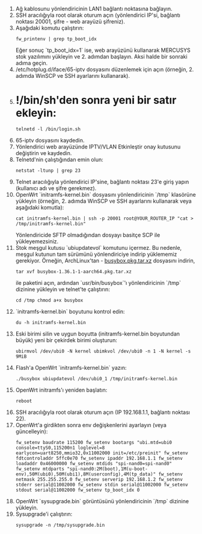 <ol> <li>Ağ kablosunu yönlendiricinin LAN1 bağlantı noktasına bağlayın.</li> <li>SSH aracılığıyla root olarak oturum açın (yönlendirici IP'si, bağlantı noktası 20001, şifre - web arayüzü şifreniz).</li> <li>Aşağıdaki komutu çalıştırın: <pre><code>fw_printenv | grep tp_boot_idx</code></pre> Eğer sonuç `tp_boot_idx=1` ise, web arayüzünü kullanarak MERCUSYS stok yazılımını yükleyin ve 2. adımdan başlayın. Aksi halde bir sonraki adıma geçin.</li> <li>/etc/hotplug.d/iface/65-iptv dosyasını düzenlemek için açın (örneğin, 2. adımda WinSCP ve SSH ayarlarını kullanarak).</li> <li> <h1>!/bin/sh'den sonra yeni bir satır ekleyin:</h1> <pre><code>telnetd -l /bin/login.sh</code></pre> </li> <li>65-iptv dosyasını kaydedin.</li> <li>Yönlendirici web arayüzünde IPTV/VLAN Etkinleştir onay kutusunu değiştirin ve kaydedin.</li> <li>Telnetd'nin çalıştığından emin olun: <pre><code>netstat -ltunp | grep 23</code></pre> </li> <li>Telnet aracılığıyla yönlendirici IP'sine, bağlantı noktası 23'e giriş yapın (kullanıcı adı ve şifre gerekmez).</li> <li>OpenWrt `initramfs-kernel.bin` dosyasını yönlendiricinin `/tmp` klasörüne yükleyin (örneğin, 2. adımda WinSCP ve SSH ayarlarını kullanarak veya aşağıdaki komutla): <pre><code>cat initramfs-kernel.bin | ssh -p 20001 root@YOUR_ROUTER_IP "cat > /tmp/initramfs-kernel.bin"</code></pre> Yönlendiricide SFTP olmadığından dosyayı basitçe SCP ile yükleyemezsiniz.</li> <li>Stok meşgul kutusu `ubiupdatevol` komutunu içermez. Bu nedenle, meşgul kutunun tam sürümünü yönlendiriciye indirip yüklememiz gerekiyor. Örneğin, ArchLinux'tan - <a href="https://archlinuxarm.org/packages/aarch64/busybox.pkg.tar.xz">busybox.pkg.tar.xz</a> dosyasını indirin, <pre><code>tar xvf busybox-1.36.1-1-aarch64.pkg.tar.xz</code></pre> ile paketini açın, ardından `usr/bin/busybox`'ı yönlendiricinin `/tmp` dizinine yükleyin ve telnet'te çalıştırın: <pre><code>cd /tmp chmod a+x busybox</code></pre> </li> <li>`initramfs-kernel.bin` boyutunu kontrol edin: <pre><code>du -h initramfs-kernel.bin</code></pre> </li> <li>Eski birimi silin ve uygun boyutta (initramfs-kernel.bin boyutundan büyük) yeni bir çekirdek birimi oluşturun: <pre><code>ubirmvol /dev/ubi0 -N kernel ubimkvol /dev/ubi0 -n 1 -N kernel -s 9MiB</code></pre> </li> <li>Flash'a OpenWrt `initramfs-kernel.bin` yazın: <pre><code>./busybox ubiupdatevol /dev/ubi0_1 /tmp/initramfs-kernel.bin</code></pre> </li> <li>OpenWrt initramfs'ı yeniden başlatın: <pre><code>reboot</code></pre> </li> <li>SSH aracılığıyla root olarak oturum açın (IP 192.168.1.1, bağlantı noktası 22).</li> <li>OpenWrt'a girdikten sonra env değişkenlerini ayarlayın (veya güncelleyin): <pre><code>fw_setenv baudrate 115200 fw_setenv bootargs "ubi.mtd=ubi0 console=ttyS0,115200n1 loglevel=8 earlycon=uart8250,mmio32,0x11002000 init=/etc/preinit" fw_setenv fdtcontroladdr 5ffc0e70 fw_setenv ipaddr 192.168.1.1 fw_setenv loadaddr 0x46000000 fw_setenv mtdids "spi-nand0=spi-nand0" fw_setenv mtdparts "spi-nand0:2M(boot),1M(u-boot-env),50M(ubi0),50M(ubi1),8M(userconfig),4M(tp_data)" fw_setenv netmask 255.255.255.0 fw_setenv serverip 192.168.1.2 fw_setenv stderr serial@11002000 fw_setenv stdin serial@11002000 fw_setenv stdout serial@11002000 fw_setenv tp_boot_idx 0</code></pre> </li> <li>OpenWrt `sysupgrade.bin` görüntüsünü yönlendiricinin `/tmp` dizinine yükleyin.</li> <li>Sysupgrade'i çalıştırın: <pre><code>sysupgrade -n /tmp/sysupgrade.bin</code></pre> </li> </ol>
